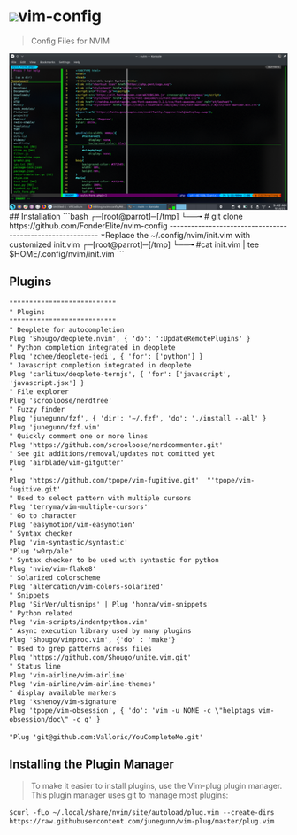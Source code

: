 # <img src="https://upload.wikimedia.org/wikipedia/commons/thumb/3/3a/Neovim-mark.svg/1200px-Neovim-mark.svg.png" width=40px>vim-config
> Config Files for NVIM

<img src="nvimstyle.png">
## Installation
```bash
┌─[root@parrot]─[/tmp]
└──╼ # git clone https://github.com/FonderElite/nvim-config
----------------------------------------------------------
*Replace the ~/.config/nvim/init.vim with customized init.vim
┌─[root@parrot]─[/tmp]
└──╼ #cat init.vim | tee $HOME/.config/nvim/init.vim
```

## Plugins 
```vim
"""""""""""""""""""""""""""
" Plugins
"""""""""""""""""""""""""""
" Deoplete for autocompletion
Plug 'Shougo/deoplete.nvim', { 'do': ':UpdateRemotePlugins' }
" Python completion integrated in deoplete
Plug 'zchee/deoplete-jedi', { 'for': ['python'] }
" Javascript completion integrated in deoplete
Plug 'carlitux/deoplete-ternjs', { 'for': ['javascript', 'javascript.jsx'] }
" File explorer
Plug 'scrooloose/nerdtree'
" Fuzzy finder
Plug 'junegunn/fzf', { 'dir': '~/.fzf', 'do': './install --all' }
Plug 'junegunn/fzf.vim'
" Quickly comment one or more lines
Plug 'https://github.com/scrooloose/nerdcommenter.git'
" See git additions/removal/updates not comitted yet
Plug 'airblade/vim-gitgutter'
"
Plug 'https://github.com/tpope/vim-fugitive.git'  "'tpope/vim-fugitive.git'
" Used to select pattern with multiple cursors
Plug 'terryma/vim-multiple-cursors'
" Go to character
Plug 'easymotion/vim-easymotion'
" Syntax checker
Plug 'vim-syntastic/syntastic'
"Plug 'w0rp/ale'
" Syntax checker to be used with syntastic for python
Plug 'nvie/vim-flake8'
" Solarized colorscheme
Plug 'altercation/vim-colors-solarized'
" Snippets
Plug 'SirVer/ultisnips' | Plug 'honza/vim-snippets'
" Python related
Plug 'vim-scripts/indentpython.vim'
" Async execution library used by many plugins
Plug 'Shougo/vimproc.vim', {'do' : 'make'}
" Used to grep patterns across files
Plug 'https://github.com/Shougo/unite.vim.git'
" Status line
Plug 'vim-airline/vim-airline'
Plug 'vim-airline/vim-airline-themes'
" display available markers
Plug 'kshenoy/vim-signature'
Plug 'tpope/vim-obsession', { 'do': 'vim -u NONE -c \"helptags vim-obsession/doc\" -c q' }

"Plug 'git@github.com:Valloric/YouCompleteMe.git'
```

## Installing the Plugin Manager
> To make it easier to install plugins, use the Vim-plug plugin manager. This plugin manager uses git to manage most plugins:
```
$curl -fLo ~/.local/share/nvim/site/autoload/plug.vim --create-dirs https://raw.githubusercontent.com/junegunn/vim-plug/master/plug.vim
```

